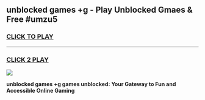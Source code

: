 
## unblocked games +g - Play Unblocked Gmaes & Free #umzu5
<h3>
<a href="https://news.freeplayer.one?title=unblocked_games_+g&ref=24F">CLICK TO PLAY</a></h3>
<hr>

<h3>
<a href="https://news.freeplayer.one?title=unblocked_games_+g&ref=24F">CLICK 2 PLAY</a>
  
</h3>

<a href="https://news.freeplayer.one?title=unblocked_games_+g&ref=24F/"><img src="https://clearcache.store/games.png"></a>


**unblocked games +g games unblocked: Your Gateway to Fun and Accessible Online Gaming**
